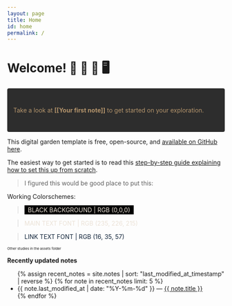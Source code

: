 ```yaml
---
layout: page
title: Home
id: home
permalink: /
---
```


# Welcome! 🌱 🌿 🌳 🖥️

<p style="padding: 3em 1em; background: var(--color-box-background, #2d2d2d); border-radius: 4px; color: var(--color-text,rgb(181, 149, 108));">
  Take a look at <span style="font-weight: bold">[[Your first note]]</span> to get started on your exploration.
</p>

This digital garden template is free, open-source, and [available on GitHub here](https://github.com/maximevaillancourt/digital-garden-jekyll-template).

The easiest way to get started is to read this [step-by-step guide explaining how to set this up from scratch](https://maximevaillancourt.com/blog/setting-up-your-own-digital-garden-with-jekyll).

>I figured this would be good place to put this:

Working Colorschemes:
><span style="background-color: rgb(0,0,0); color: rgb(235, 226, 215); padding: 2px 8px;">BLACK BACKGROUND | RGB (0,0,0)</span>

><span style="color: rgb(235, 226, 215);">MAIN TEXT FONT | RGB (235, 226, 215)</span>

><span style="color: rgb(16, 35, 57);">LINK TEXT FONT | RGB (16, 35, 57)</span>

<span style="font-size: 8px;">Other studies in the assets folder</span>

<strong>Recently updated notes</strong>

<ul>
  {% assign recent_notes = site.notes | sort: "last_modified_at_timestamp" | reverse %}
  {% for note in recent_notes limit: 5 %}
    <li>
      {{ note.last_modified_at | date: "%Y-%m-%d" }} — <a class="internal-link" href="{{ site.baseurl }}{{ note.url }}">{{ note.title }}</a>
    </li>
  {% endfor %}
</ul>

<style>
  .wrapper {
    max-width: 46em;
  }
</style>
